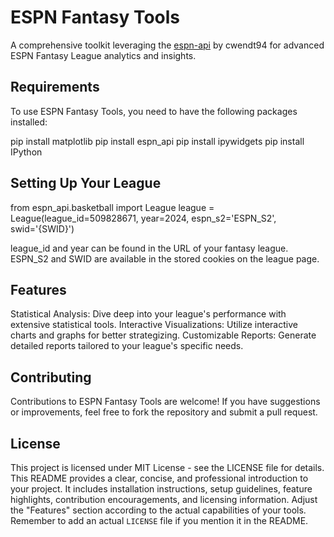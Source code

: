 # ESPN Fantasy Tools

A comprehensive toolkit leveraging the [espn-api](https://github.com/cwendt94/espn-api/) by cwendt94 for advanced ESPN Fantasy League analytics and insights.

## Requirements

To use ESPN Fantasy Tools, you need to have the following packages installed:


pip install matplotlib
pip install espn_api
pip install ipywidgets
pip install IPython


## Setting Up Your League


from espn_api.basketball import League
league = League(league_id=509828671, year=2024, espn_s2='ESPN_S2', swid='{SWID}')

league_id and year can be found in the URL of your fantasy league.
ESPN_S2 and SWID are available in the stored cookies on the league page.


## Features
Statistical Analysis: Dive deep into your league's performance with extensive statistical tools.
Interactive Visualizations: Utilize interactive charts and graphs for better strategizing.
Customizable Reports: Generate detailed reports tailored to your league's specific needs.


## Contributing
Contributions to ESPN Fantasy Tools are welcome! If you have suggestions or improvements, feel free to fork the repository and submit a pull request.

## License
This project is licensed under MIT License - see the LICENSE file for details.
This README provides a clear, concise, and professional introduction to your project. It includes installation instructions, setup guidelines, feature highlights, contribution encouragements, and licensing information. Adjust the "Features" section according to the actual capabilities of your tools. 
Remember to add an actual `LICENSE` file if you mention it in the README.

